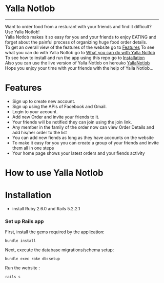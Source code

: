 # Yalla Notlob

-----------

Want to order food from a resturant with your friends and find it difficult? Use Yalla Notlob!<br/>
Yalla Notlob makes it so easy for you and your friends to enjoy EATING and forget about the painful 
process of organizing huge food order details.<br/>
To get an overall view of the features of the website go to [Features](#Features)
To see what you can do with Yalla Notlob go to  [What you can do with Yalla Notlob](#How-to-use-Yalla-Notlob)<br/>
To see how to install and run the app using this repo go to  [Installation](#Installation)<br/>
Also you can use the live version of Yalla Notlob on herouko [YallaNotlob](http://yallanotlob.herokuapp.com)<br/>
Hope you enjoy your time with your friends with the help of  Yalla Notlob... <br/> 
# Features

* Sign up to create new account.
* Sign up using the APIs of Facebook and Gmail.
* Login to your account.
* Add new Order and invite your friends to it.
* Your friends will be notified they can join using the join link.
* Any member in the family of the order now can view Order Details and add his/her order to the list 
* You can add new fiends as long as they have accounts on the website 
* To make it easy for you you can create a group of your friends and invite them all in one steps
* Your home page shows your latest orders and your fiends activity

# How to use Yalla Notlob


# Installation
* install Ruby 2.6.0 and Rails 5.2.2.1
### Set up Rails app

First, install the gems required by the application:

    bundle install

Next, execute the database migrations/schema setup:

	bundle exec rake db:setup



Run the website :

```
rails s
```


